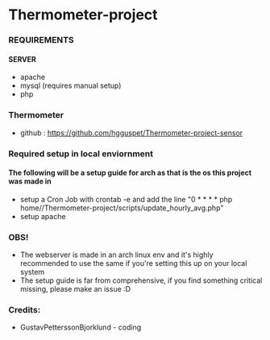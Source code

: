# Thermometer-project

### REQUIREMENTS
#### SERVER
 - apache
 - mysql (requires manual setup)
 - php

### Thermometer 
 - github : https://github.com/hgguspet/Thermometer-project-sensor

### Required setup in local enviornment
#### The following will be a setup guide for arch as that is the os this project was made in

 - setup a Cron Job with crontab -e and add the line "0 * * * * php home/<username>/Thermometer-project/scripts/update_hourly_avg.php"
 - setup apache

### OBS!
 - The webserver is made in an arch linux env and it's highly recommended to use the same if you're setting this up on your local system
 - The setup guide is far from comprehensive, if you find something critical missing, please make an issue :D


 ### Credits:
 - GustavPetterssonBjorklund - coding

